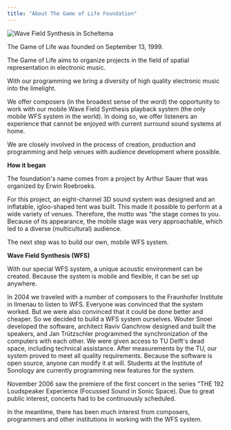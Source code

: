 ```yaml
---
title: "About The Game of Life Foundation"
---
```


![Wave Field Synthesis in Scheltema](/img/scheltema.jpg "image of WFS in building")

The Game of Life was founded on September 13, 1999.

The Game of Life aims to organize projects in the field of spatial representation in electronic music.

With our programming we bring a diversity of high quality electronic music into the limelight.

We offer composers (in the broadest sense of the word) the opportunity to work with our mobile Wave Field Synthesis playback system (the only mobile WFS system in the world). In doing so, we offer listeners an experience that cannot be enjoyed with current surround sound systems at home.

We are closely involved in the process of creation, production and programming and help venues with audience development where possible.

__How it began__

The foundation's name comes from a project by Arthur Sauer that was organized by Erwin Roebroeks.

For this project, an eight-channel 3D sound system was designed and an inflatable, igloo-shaped tent was built. This made it possible to perform at a wide variety of venues. Therefore, the motto was "the stage comes to you. Because of its appearance, the mobile stage was very approachable, which led to a diverse (multicultural) audience.

The next step was to build our own, mobile WFS system.

__Wave Field Synthesis (WFS)__

With our special WFS system, a unique acoustic environment can be created. Because the system is mobile and flexible, it can be set up anywhere.

In 2004 we traveled with a number of composers to the Fraunhofer Institute in Ilmenau to listen to WFS. Everyone was convinced that the system worked. But we were also convinced that it could be done better and cheaper. So we decided to build a WFS system ourselves. Wouter Snoei developed the software, architect Raviv Ganchrow designed and built the speakers, and Jan Trützschler programmed the synchronization of the computers with each other. We were given access to TU Delft's dead space, including technical assistance. After measurements by the TU, our system proved to meet all quality requirements. Because the software is open source, anyone can modify it at will. Students at the Institute of Sonology are currently programming new features for the system.

November 2006 saw the premiere of the first concert in the series "THE 192 Loudspeaker Experience (Focussed Sound in Sonic Space). Due to great public interest, concerts had to be continuously scheduled.

In the meantime, there has been much interest from composers, programmers and other institutions in working with the WFS system.
